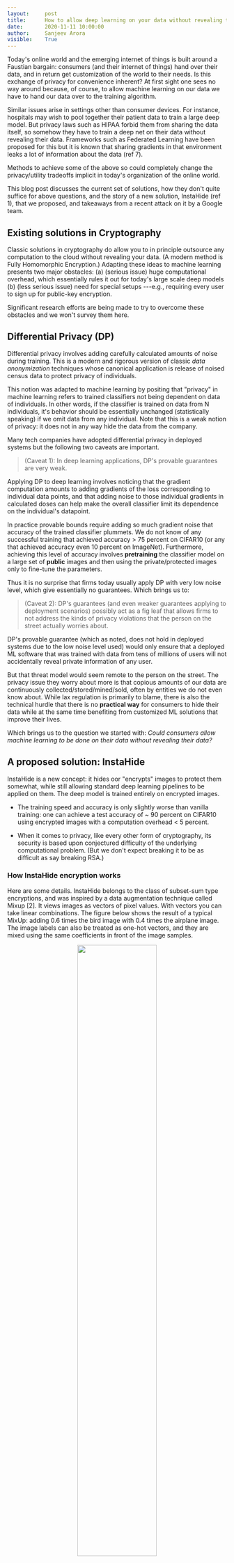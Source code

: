 ```yaml
---
layout:     post
title:      How to allow deep learning on your data without revealing the data 
date:       2020-11-11 10:00:00
author:     Sanjeev Arora
visible:    True
---
```


Today's online world and the emerging internet of things is built around a Faustian bargain:  consumers (and their internet of things) hand over their data, and in return get customization of the world to their needs.  Is this exchange of privacy for convenience inherent? At first sight one sees no way around because, of course, to allow machine learning on our data we have to hand our data over to the training algorithm. 

Similar issues arise in settings other than consumer devices. For instance, hospitals may wish to pool together their patient data to train a large deep model. But privacy laws such as HIPAA forbid them from sharing the data itself, so somehow they have to train a deep net on their data without revealing their data. Frameworks such as Federated Learning have been proposed for this but it is known that sharing gradients in that environment leaks a lot of information about the data (ref 7). 

Methods to achieve some of the above  so could completely change the privacy/utility tradeoffs implicit in today's organization of the online world.

This blog post discusses the current set of solutions,  how they don't quite suffice for above questions, and the story of a new solution, InstaHide (ref 1), that we proposed, and takeaways from a recent attack on it by a Google team. 

## Existing solutions in Cryptography  

Classic solutions in cryptography do allow you to in principle outsource any computation to the cloud without revealing your data. (A modern method is Fully Homomorphic Encryption.) Adapting these ideas to machine learning  presents two major obstacles: (a) (serious issue) huge computational overhead, which essentially rules it out for today's large scale deep models (b) (less serious issue) need for special setups ---e.g., requiring every user to sign up for public-key encryption.  

Significant research efforts are being made to try to overcome these obstacles and we won't survey them here. 


##  Differential Privacy (DP)

 Differential privacy involves adding carefully calculated amounts of noise during training. This is a modern and rigorous version of classic    *data anonymization* techniques whose canonical application is release of noised census data to protect privacy of individuals.
 
This notion was adapted to machine learning by positing that "privacy" in machine learning refers to trained classifiers not being dependent on data of individuals. In other words, if the classifier is trained on data from N individuals, it's behavior should be essentially unchanged (statistically speaking) if we omit data from any individual. Note that this is a weak notion of privacy: it does not in any way hide the data from the company. 

Many tech companies have adopted differential privacy in deployed systems but the following two caveats are important.


>(Caveat 1): In deep learning applications, DP's provable guarantees are very weak.

Applying DP to deep learning involves noticing that the gradient computation amounts to adding gradients of the loss corresponding to individual data points, and that adding noise to those individual gradients in calculated doses can help make the overall classifier limit its dependence on the individual's datapoint. 

In practice provable bounds require adding so much gradient noise that accuracy of the trained classifier plummets. We do not know of any successful training that achieved accuracy > 75 percent on CIFAR10 (or any that achieved accuracy even 10 percent on ImageNet). Furthermore, achieving this level of accuracy involves **pretraining** the classifier model on a large set of **public** images and then using the private/protected images  only to fine-tune the parameters. 

Thus it is no surprise that firms today usually apply DP with very low noise level, which give essentially no guarantees. Which brings us to:


> (Caveat 2): DP's guarantees (and even weaker guarantees applying to deployment scenarios) possibly act as a fig leaf that allows firms to not address  the kinds of privacy violations that the person on the street actually worries about.

DP's provable guarantee (which as noted, does not hold in deployed systems due to the low noise level used) would only ensure that  a deployed ML software that was trained with data from tens of millions of users will not accidentally reveal private information of any user. 


But that threat model would seem remote to the person on the street. The privacy issue they worry about more is that copious amounts of our data are continuously collected/stored/mined/sold, often by entities we do not even know about. While  lax regulation is primarily to blame,  there is also the technical hurdle  that  there  is no **practical way** for consumers to hide their data while at the same time benefiting from customized ML solutions that improve their lives.  

Which brings us to the question we started with: *Could consumers allow machine learning to be done on their data without revealing their data?*



## A proposed solution: InstaHide

InstaHide is a new concept: it hides oor "encrypts" images to protect them somewhat,  while still allowing standard deep learning pipelines to be applied on them. The deep model is trained entirely on encrypted images. 
 
- The training speed and accuracy is only slightly worse than vanilla training: one can achieve a test accuracy of ~ 90 percent on CIFAR10 using encrypted images with a computation overhead < 5 percent.

- When it comes to privacy, like every other form of cryptography, its security is based upon conjectured difficulty of the underlying computational problem.
(But we don't expect breaking it to be as difficult as say breaking RSA.) 

### How InstaHide encryption works

Here are some details. InstaHide  belongs to the class of subset-sum type encryptions, and was inspired by a data augmentation technique called Mixup [2]. It views images as vectors of pixel values. With vectors you can take linear combinations. The figure below shows the result of a typical MixUp: adding  0.6 times the bird image  with 0.4 times the airplane image. The image labels can also be treated as one-hot vectors, and they are mixed using the same coefficients in front of the image samples.

<p style="text-align:center;">
<img src="/assets/mixup.png" width="60%" />
</p>


To encrypt the bird image, InstaHide does mixup (i.e., combination with nonnegative coefficients) with one other randomly chosen training image, and with two  other images chosen randomly from a large public dataset like imagenet.  The coefficients 0.6., 0.4 etc. in the figure  are also chosen at random. Then it takes this composite image and for every pixel value, it randomly flips the sign. With that, we get the encrypted images and labels. All random choices made in this encryption act as a one-time key that is never re-used to encrypt other images. 

InstaHide has a parameter $k$ denoting how many images are mixed; in the picture, we have $k=4$. The figure below shows this encryption mechanism. 

<p style="text-align:center;">
<img src="/assets/instahide.png" width="80%" />
</p>


When plugged into the standard deep learning with a private dataset of $n$ images, in each epoch of training (say $T$ epochs in total), InstaHide will re-encrypt each image in the  dataset using a random one-time key. This will gives $n\times T$ encrypted images in total.

### The security argument
<!-- *(Yangsibo: I am not sure whether we should still keep the conjecture; put here in case)* -->

We conjecture, based upon intuitions from computational complexity of the k-vector-subset-sum problem (citations), that extracting information about the images could time $N^{k-2}$. Here $N$, the size of the public dataset, can be tens or hundreds of millions, so it might be infeasible for real-life attackers.

We also released a [challenge dataset](https://github.com/Hazelsuko07/InstaHide_Challenge) with $k=6, n=100, T=50$ to enable further investigation of InstaHide's security. 


## Google Team's recent attack on InstaHide


Recently, researchers at Google have shared with us a manuscript with a two-step reconstruction attack[3] against InstaHide. 

***TL;DR: They used 12 hours on Google's best GPUs to get partial recovery of our 100 challenge encryptions and  130 CPU hours to break the encryption completely. Furthermore, the latter was possible entirely because we used an insecure random number generator, and they used exhaustive search over random seeds.***

Now the details. 

The attack takes $n\times T$ InstaHide-encrypted images as the input, ($n$ is the size of the private dataset, $T$ is the number of training epochs), and returns a reconstruction of the private dataset. It goes as follows.



- Map $n \times T$ encryptions into $n$ private images, by clustering encryptions of a same private image as a group. This is achieved by firstly building a graph representing pairwise similarity between encrypted images, and then assign each encryption a private image. In their implementation, they train a neural network to annotate pairwise similarity between encryptions. 

- Then, given the encrypted images and the mapping, they solve a nonlinear optimization problem via gradient desent to recover an approximation of the original private dataset.

Using Google's powerful GPU, it took them 10 hours to train the neural network for similarity annotation, and about another hour to get an approximation of our challenge set of $100$ images with $k=6, n=100, T=50$. This gave them vaguely correct images, with significant unclear areas and color shift.


They also proposed a different strategy which abuses the vulnerability of NumPy and PyTorch's random number generator (* Aargh; we didn't use a secure random number generator.*) They did  brute force search of $2^{32}$ possible initial random seeds, which allows them to reproduce the randomness during encryption, and thus perform a pixel-perfect reconstruction. As they reported, this attack takes 120 CPU hours (they parallelize across 100 cores to obtain the solution in a little over an hour). We will have this implementation flaw fixed in an updated version.



### Thoughts on this attack

Though the attack is clever and impressive, we feel that the long-term take-away is still unclear for several reasons.

> Variants of InstaHide seem to evade the attack. 

The challenge set contained 50 encryptions each of 100 images. This corresponds to using encrypted images for 50 epochs. But as done in existing settings that use DP, one can pretrain the deep model using non-private images and then fine-tune it with fewer epochs of the private images. Using a similar pipeline DPSGD (ref. 4), by pretraining a ResNet-18 on CIFAR100 (the public dataset) and finetuning  for $10$ epochs on CIFAR10 (the private dataset)  gives accuracy of 83 percent, still far better than any provable guarantees using DP on this dataset. The Google team conceded that their attack probably would not work in this setting. 

Similarly using InstaHide purely at inference time (i.e., using ML, instead of training ML) still should be completely secure since only one encryption of the image is released. The Google attack can't work here at all.  

> InstaHide was never intended to be a mission-critical encryption like RSA.

InstaHide is designed to give users and the internet of things a *light-weight* encryption method that allows them to use machine learning without giving eavesdroppers or servers access to their raw data. There is no other cost-effective alternative to InstaHide for this application. If it takes Google's powerful computers a few hours  to break our challenge set of 100 images, this is not yet a cost-effective attack  in the intended settings. 

More important, the challenge dataset corresponded to an ambitious form of security, where the encrypted images themselves are released to the world. The more typical application is a Federated Learning[5] scenario: the adversary observes shared gradients that are computed using encrypted images (he also has access to the trained model). The attacks in this paper do not currently apply to that scenario. This is also the idea in **TextHide**, an adaptation of InstaHide to text data. 

## Takeways

Users need lightweight encryptions that can be applied in real time to large amounts of data, and yet allow them to take benefit of Machine Learning on the cloud. Methods to do so could completely change the privacy/utility tradeoffs implicitly assumed in today's tech world. 

InstaHide is the only such tool right now, and we now know that it provides moderate security that may be enough for many applications. 



### References
[1] [**InstaHide: Instance-hiding Schemes for Private Distributed Learning**](http://arxiv.org/abs/2010.02772), *Yangsibo Huang, Zhao Song, Kai Li, Sanjeev Arora*, ICML 2020

[2] [**mixup: Beyond Empirical Risk Minimization**](https://arxiv.org/abs/1710.09412), *Hongyi Zhang, Moustapha Cisse, Yann N. Dauphin, David Lopez-Paz*, ICLR 2018

[3] [**An Attack on InstaHide: Is Private Learning Possible with Instance Encoding?**](https://arxiv.org/pdf/2011.05315.pdf) *Nicholas Carlini, Samuel Deng, Sanjam Garg, Somesh Jha, Saeed Mahloujifar, Mohammad Mahmoody, Shuang Song, Abhradeep Thakurta, Florian Tramèr*, arxiv preprint

[4] [**Deep Learning with Differential Privacy**](https://arxiv.org/abs/1607.00133), *Martín Abadi, Andy Chu, Ian Goodfellow, H. Brendan McMahan, Ilya Mironov, Kunal Talwar, Li Zhang*, ACM CCS 2016

[5] [**Federated learning: Strategies for improving communication efficiency**](https://arxiv.org/abs/1610.05492), *Jakub Konečný, H. Brendan McMahan, Felix X. Yu, Peter Richtárik, Ananda Theertha Suresh, Dave Bacon*, NeurIPS Workshop 2016

[6] [**A method for obtaining digital signatures and public-key cryptosystems**](https://people.csail.mit.edu/rivest/Rsapaper.pdf), *R.L. Rivest, A. Shamir, and L. Adleman*, Communications of the ACM 1978

[7] [**Deep leakage from gradients**](https://arxiv.org/abs/1906.08935), *Ligeng Zhu, Zhijian Liu, and Song Han.* Neurips19.
